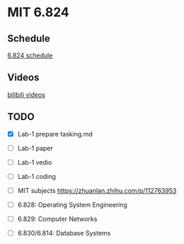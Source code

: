 # MIT 6.824
## Schedule

[6.824 schedule](https://pdos.csail.mit.edu/6.824/schedule.html)

## Videos 
[bilibili videos](https://www.bilibili.com/video/av91748150)

## TODO
- [x]  Lab-1 prepare tasking.md
- [ ]  Lab-1 paper
- [ ]  Lab-1 vedio
- [ ]  Lab-1 coding


- [ ] MIT subjects https://zhuanlan.zhihu.com/p/112763953
- [ ] 6.828: Operating System Engineering
- [ ] 6.829: Computer Networks
- [ ] 6.830/6.814: Database Systems